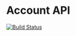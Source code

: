 Account API
===============
[![Build Status](https://travis-ci.org/AlgoProjectH1/api-account.svg?branch=master)](https://travis-ci.org/AlgoProjectH1/api-account)
